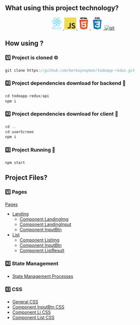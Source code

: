 
## What using this project technology?
<p align="center">
<a href="https://reactjs.org/" target="_blank" rel="noreferrer"> <img src="https://raw.githubusercontent.com/devicons/devicon/master/icons/react/react-original-wordmark.svg" alt="react" width="40" height="40"/> </a>
<a href="https://developer.mozilla.org/en-US/docs/Web/JavaScript" target="_blank" rel="noreferrer"> <img src="https://raw.githubusercontent.com/devicons/devicon/master/icons/javascript/javascript-original.svg" alt="javascript" width="40" height="40"/> </a>
<a href="https://www.w3.org/html/" target="_blank" rel="noreferrer">
<img src="https://raw.githubusercontent.com/devicons/devicon/master/icons/html5/html5-original-wordmark.svg" alt="html5" width="40" height="40"/> </a>
<a href="https://www.w3schools.com/css/" target="_blank" rel="noreferrer">
<img src="https://raw.githubusercontent.com/devicons/devicon/master/icons/css3/css3-original-wordmark.svg" alt="css3" width="40" height="40"/> </a>
<a href="https://git-scm.com/" target="_blank" rel="noreferrer"> <img src="https://www.vectorlogo.zone/logos/git-scm/git-scm-icon.svg" alt="git" width="40" height="40"/> </a>

</p>

## How using ?

<h3>1️⃣ Project is cloned ©️</h3>
  
```javascript
git clone https://github.com/berkaynayman/todoapp-redux.git
```

<h3>2️⃣ Project dependencies download for backend 🔽 </h3>
  
```javascript
cd todoapp-redux/api
npm i
```

<h3>2️⃣ Project dependencies download for client 🔽 </h3>
  
```javascript
cd ..
cd userScreen
npm i
```

<h3>3️⃣ Project Running 🏃</h3>

```
npm start
```


## Project Files?

<h3>1️⃣ Pages</h3>

[Pages](https://github.com/berkaynayman/search-portal/tree/main/src/Pages)
  - [Landing](https://github.com/berkaynayman/search-portal/blob/main/src/Pages/Landing.js)
    - [Component LandingImg](https://github.com/berkaynayman/search-portal/blob/main/src/Components/Landing/LandingImg.js)
    - [Component LandingInput](https://github.com/berkaynayman/search-portal/blob/main/src/Components/Landing/LandingInput.js)
     - [Component InputBtn](https://github.com/berkaynayman/search-portal/blob/main/src/Components/InputBtn/index.js)
  - [List](https://github.com/berkaynayman/search-portal/blob/main/src/Pages/List.js)
    - [Component ListImg](https://github.com/berkaynayman/search-portal/blob/main/src/Components/List/ListImg.js)
    - [Component InputBtn](https://github.com/berkaynayman/search-portal/blob/main/src/Components/InputBtn/index.js)
    - [Component ListResult](https://github.com/berkaynayman/search-portal/blob/main/src/Components/List/ListResult.js)

<h3>2️⃣ State Management</h3>

- [State Management Processes](https://github.com/berkaynayman/search-portal/blob/main/src/redux/mockData/mockDataSlice.js)

<h3>3️⃣ CSS</h3>

- [General CSS](https://github.com/berkaynayman/search-portal/blob/main/src/App.css)
- [Component InputBtn CSS](https://github.com/berkaynayman/search-portal/blob/main/src/Components/InputBtn/styles.module.css)
- [Component Li CSS](https://github.com/berkaynayman/search-portal/blob/main/src/Components/Li/styles.module.css)
- [Component List CSS](https://github.com/berkaynayman/search-portal/tree/main/src/Components/List)


